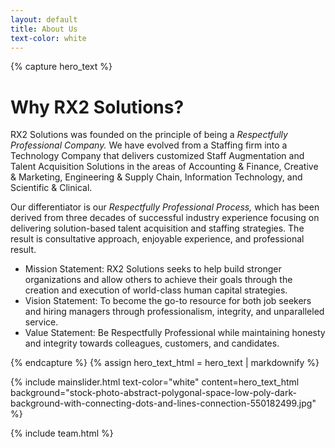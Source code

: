 ```yaml
---
layout: default
title: About Us
text-color: white
---
```

{% capture hero_text %}
# Why RX2 Solutions?
RX2 Solutions was founded on the principle of being a _Respectfully Professional Company._ We have evolved from a Staffing firm into a Technology Company that delivers customized Staff Augmentation and Talent Acquisition Solutions in the areas of Accounting & Finance, Creative & Marketing, Engineering & Supply Chain,  Information Technology, and Scientific & Clinical. 

Our differentiator is our _Respectfully Professional Process,_ which has been derived from three decades of successful industry experience focusing on delivering solution-based talent acquisition and staffing strategies. The result is consultative approach, enjoyable experience, and professional result. 

* Mission Statement:  RX2 Solutions seeks to help build stronger organizations and allow others to achieve their goals through the creation and execution of world-class human capital strategies.
* Vision Statement:  To become the go-to resource for both job seekers and hiring managers through professionalism, integrity, and unparalleled service.
* Value Statement:  Be Respectfully Professional while maintaining honesty and integrity towards colleagues, customers, and candidates.

{% endcapture %}
{% assign hero_text_html = hero_text | markdownify %}

{% include mainslider.html text-color="white" content=hero_text_html background="stock-photo-abstract-polygonal-space-low-poly-dark-background-with-connecting-dots-and-lines-connection-550182499.jpg" %}

{% include team.html %}
